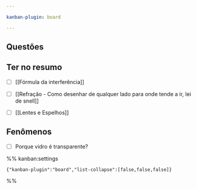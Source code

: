```yaml
---

kanban-plugin: board

---
```


## Questões



## Ter no resumo

- [ ] [[Fórmula da interferência]]
- [ ] [[Refração - Como desenhar de qualquer lado para onde tende a ir, lei de snell]]
- [ ] [[Lentes e Espelhos]]


## Fenômenos

- [ ] Porque vidro é transparente?




%% kanban:settings
```
{"kanban-plugin":"board","list-collapse":[false,false,false]}
```
%%